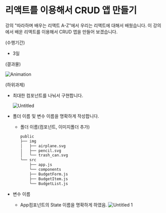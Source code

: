 # 리액트를 이용해서 CRUD 앱 만들기

강의 "따라하며 배우는 리액트 A-Z”에서 우리는 리액트에 대해서 배웠습니다. 이 강의에서 배운 리액트를 이용해서 CRUD 앱을 만들어 보겠습니다.

(수행기간)

- 3일

(결과물)

![Animation](https://github.com/leebongseung/goormtoon-react-crud-app/assets/101985441/24fd51ec-224f-4a77-8b53-7ac6802d46bf)

(하위과제)

- 최대한 컴포넌트를 나눠서 구현합니다.

  ![Untitled](https://github.com/leebongseung/goormtoon-react-crud-app/assets/101985441/2a16bb6d-51e4-46fe-a2eb-1ec1f5cb4a15)

- 폴더 이름 및 변수 이름을 명확하게 작성합니다.

  - 폴더 이름(컴포넌트, 이미지폴더 추가)
    ```html
    public
    ├── img
    │   ├── airplane.svg
    │   ├── pencil.svg
    │   └── trash_can.svg
    └── src
        ├── app.js
        └── components
        ├── BudgetForm.js
        ├── BudgetItem.js
        └── BudgetList.js
    ```

- 변수 이름
  - App컴포넌트의 State 이름을 명확하게 하였음.
    ![Untitled 1](https://github.com/leebongseung/goormtoon-react-crud-app/assets/101985441/fead9f5a-b0a5-49b0-ade3-8042a45eda94)
